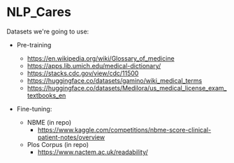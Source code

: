 # NLP_Cares


Datasets we're going to use:
- Pre-training
    - https://en.wikipedia.org/wiki/Glossary_of_medicine
    - https://apps.lib.umich.edu/medical-dictionary/
    - https://stacks.cdc.gov/view/cdc/11500
    - https://huggingface.co/datasets/gamino/wiki_medical_terms
    - https://huggingface.co/datasets/Medilora/us_medical_license_exam_textbooks_en
    
- Fine-tuning:
    - NBME (in repo)
        - https://www.kaggle.com/competitions/nbme-score-clinical-patient-notes/overview
    - Plos Corpus (in repo)
        - https://www.nactem.ac.uk/readability/
